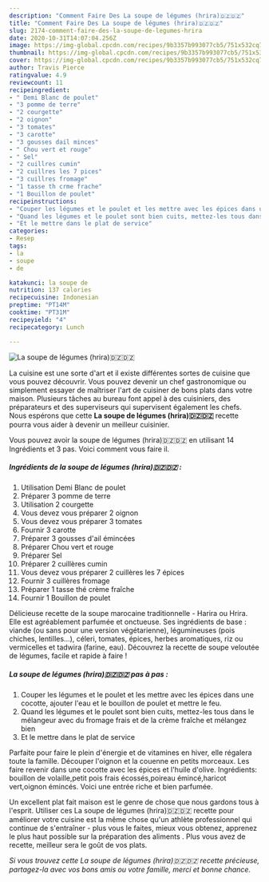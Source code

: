 ```yaml
---
description: "Comment Faire Des La soupe de légumes (hrira)🇩🇿🇩🇿"
title: "Comment Faire Des La soupe de légumes (hrira)🇩🇿🇩🇿"
slug: 2174-comment-faire-des-la-soupe-de-legumes-hrira
date: 2020-10-31T14:07:04.256Z
image: https://img-global.cpcdn.com/recipes/9b3357b993077cb5/751x532cq70/la-soupe-de-legumes-hrira🇩🇿🇩🇿-photo-principale-de-la-recette.jpg
thumbnail: https://img-global.cpcdn.com/recipes/9b3357b993077cb5/751x532cq70/la-soupe-de-legumes-hrira🇩🇿🇩🇿-photo-principale-de-la-recette.jpg
cover: https://img-global.cpcdn.com/recipes/9b3357b993077cb5/751x532cq70/la-soupe-de-legumes-hrira🇩🇿🇩🇿-photo-principale-de-la-recette.jpg
author: Travis Pierce
ratingvalue: 4.9
reviewcount: 11
recipeingredient:
- " Demi Blanc de poulet"
- "3 pomme de terre"
- "2 courgette"
- "2 oignon"
- "3 tomates"
- "3 carotte"
- "3 gousses dail minces"
- " Chou vert et rouge"
- " Sel"
- "2 cuillres cumin"
- "2 cuillres les 7 pices"
- "3 cuillres fromage"
- "1 tasse th crme frache"
- "1 Bouillon de poulet"
recipeinstructions:
- "Couper les légumes et le poulet et les mettre avec les épices dans une cocotte, ajouter l&#39;eau et le bouillon de poulet et mettre le feu."
- "Quand les légumes et le poulet sont bien cuits, mettez-les tous dans le mélangeur avec du fromage frais et de la crème fraîche et mélangez bien"
- "Et le mettre dans le plat de service"
categories:
- Resep
tags:
- la
- soupe
- de

katakunci: la soupe de 
nutrition: 137 calories
recipecuisine: Indonesian
preptime: "PT14M"
cooktime: "PT31M"
recipeyield: "4"
recipecategory: Lunch

---
```



![La soupe de légumes (hrira)🇩🇿🇩🇿](https://img-global.cpcdn.com/recipes/9b3357b993077cb5/751x532cq70/la-soupe-de-legumes-hrira🇩🇿🇩🇿-photo-principale-de-la-recette.jpg)

La cuisine est une sorte d'art et il existe différentes sortes de cuisine que vous pouvez découvrir. Vous pouvez devenir un chef gastronomique ou simplement essayer de maîtriser l'art de cuisiner de bons plats dans votre maison. Plusieurs tâches au bureau font appel à des cuisiniers, des préparateurs et des superviseurs qui supervisent également les chefs. Nous espérons que cette <strong> La soupe de légumes (hrira)🇩🇿🇩🇿 </strong> recette pourra vous aider à devenir un meilleur cuisinier.

<!--inarticleads1-->

Vous pouvez avoir la soupe de légumes (hrira)🇩🇿🇩🇿 en utilisant 14 Ingrédients et 3 pas. Voici comment vous faire il.

##### Ingrédients de la soupe de légumes (hrira)🇩🇿🇩🇿 :

1. Utilisation  Demi Blanc de poulet
1. Préparer 3 pomme de terre
1. Utilisation 2 courgette
1. Vous devez vous préparer 2 oignon
1. Vous devez vous préparer 3 tomates
1. Fournir 3 carotte
1. Préparer 3 gousses d&#39;ail émincées
1. Préparer  Chou vert et rouge
1. Préparer  Sel
1. Préparer 2 cuillères cumin
1. Vous devez vous préparer 2 cuillères les 7 épices
1. Fournir 3 cuillères fromage
1. Préparer 1 tasse thé crème fraîche
1. Fournir 1 Bouillon de poulet


Délicieuse recette de la soupe marocaine traditionnelle - Harira ou Hrira. Elle est agréablement parfumée et onctueuse. Ses ingrédients de base : viande (ou sans pour une version végétarienne), légumineuses (pois chiches, lentilles…), céleri, tomates, épices, herbes aromatiques, riz ou vermicelles et tadwira (farine, eau). Découvrez la recette de soupe veloutée de légumes, facile et rapide à faire ! 

<!--inarticleads2-->

##### La soupe de légumes (hrira)🇩🇿🇩🇿 pas à pas :

1. Couper les légumes et le poulet et les mettre avec les épices dans une cocotte, ajouter l&#39;eau et le bouillon de poulet et mettre le feu.
1. Quand les légumes et le poulet sont bien cuits, mettez-les tous dans le mélangeur avec du fromage frais et de la crème fraîche et mélangez bien
1. Et le mettre dans le plat de service


Parfaite pour faire le plein d&#39;énergie et de vitamines en hiver, elle régalera toute la famille. Découper l&#39;oignon et la couenne en petits morceaux. Les faire revenir dans une cocotte avec les épices et l&#39;huile d&#39;olive. Ingrédients: bouillon de volaille,petit pois frais écossés,poireau émincé,haricot vert,oignon émincés. Voici une entrée riche et bien parfumée. 

<!--inarticleads1-->

<p>
Un excellent plat fait maison est le genre de chose que nous gardons tous à l'esprit. Utiliser ces La soupe de légumes (hrira)🇩🇿🇩🇿 recette pour améliorer votre cuisine est la même chose qu'un athlète professionnel qui continue de s'entraîner - plus vous le faites, mieux vous obtenez, apprenez le plus haut possible sur la préparation des aliments . Plus vous avez de recette, meilleur sera le goût de vos plats.
</p>

<p>
<i>Si vous trouvez cette La soupe de légumes (hrira)🇩🇿🇩🇿 recette précieuse, partagez-la avec vos bons amis ou votre famille, merci et bonne chance.</i>
</p>

